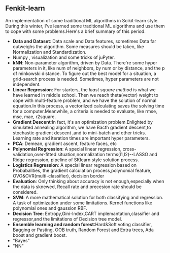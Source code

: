 ## Fenkit-learn

An implementation of some traditional ML algorithms in Scikit-learn style.
During this winter, I've learned some traditional ML algorithms and use them to cope with some problems.Here's a brief summary of this period.
- **Data and Dataset**: Data scale and Data features, sometimes Data far outweighs the algorithm. Some measures should be taken, like Normalization and Standardization.
- Numpy , visualization and some tricks of juPyter.
- **kNN**: Non-parameter algorithm, driven by Data. There're some hyper parameters in it, like num of neighbors, by num or by distance, and the p of minkowski distance. To figure out the best model for a situation, a grid-search process is needed. Sometimes, hyper parameters are not independent.
- **Linear Regression**: For starters, the *least square method* is what we have learned in middle school. Then we reach theta(vector) weight to cope with multi-feature problem, and we have the solution of normal equation.In this process, a vectorilzed calculating saves the solving time for a computer.Meanwhile, a criteria is needed to evaluate, like rmse, mse, mae, r2square.
- **Gradient Descent**:In fact, it's an optimization problem.Enlighted by simulated annealing algorithm, we have Bacth gradient descent,to stochastic gradient descent ,and to mini-batch and other tricks. Learning rate and iteration times are important hyper parameters.
- **PCA**: Demean, gradient ascent, feature faces, etc
- **Polynomial Regression**: A special linear regression, cross-validation,over-fitted situation,normalization terms(l1,l2)--LASSO and Ridge regression, pipeline of SKlearn style solution process.
- **Logistics Regression**: A special linear regression based on Probabalities, the gradient calculation process,polynomial feature, OVO&OVR(multi-classifier), decision border
- **Evaluation**: Only thinking about accuracy is not enough,especially when the data is sknewed, Recall rate and precesion rate should be considered.
- **SVM**: A more mathematical solution for both classifying and regression. A task of optimization under some limitations. Kernel functions like polynomial ones and gaussion RBF.
- **Decision Tree**: Entropy,Gini-Index,CART implemantation,classifier and regressor,and the limitations of Decision tree model.
- **Ensemble learning and random forest**:Hard&Soft voting classifier, Bagging or Pasting, OOB truth, Random Forest and Extra trees, Ada boost and gradient boost.
- "Bayes"
- "NN"